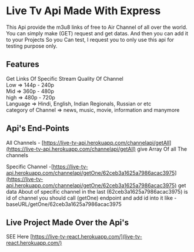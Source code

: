 # Live Tv Api Made With Express 
This Api provide the m3u8 links of free to Air Channel of all over the world. You can simply make (GET) request and get datas. And then you can add it to your Projects So you Can test, I request you to only use this api for testing purpose only.

## Features
 Get Links Of Specific Stream Quality Of Channel\
 Low => 144p - 240p \
 Mid => 360p - 480p \
 high => 480p - 720p \
 Language => Hindi, English, Indian Regionals, Russian or etc \
 category of Channel => news, music, movie, information and manymore 
 
 ## Api's End-Points
 All Channels - [https://live-tv-api.herokuapp.com/channelapi/getAll](https://live-tv-api.herokuapp.com/channelapi/getAll) give Array Of all The channels
 
 Specific Channel -[https://live-tv-api.herokuapp.com/channelapi/getOne/62ceb3a1625a7986acac3975](https://live-tv-api.herokuapp.com/channelapi/getOne/62ceb3a1625a7986acac3975) get data About of specific channel in the last (62ceb3a1625a7986acac3975) is id of channel you should call (getOne) endpoint and add id into it like - baseURL/getOne/62ceb3a1625a7986acac3975

 ## Live Project Made Over the Api's
 SEE Here [https://live-tv-react.herokuapp.com/](live-tv-react.herokuapp.com/)